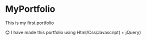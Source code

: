 # MyPortfolio
This is my first portfolio

😊 I have made this portfolio using Html/Css/Javascript( + jQuery)
